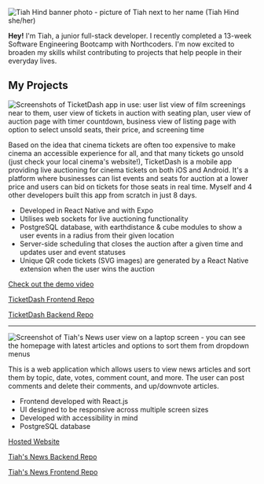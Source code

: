 
![Tiah Hind banner photo - picture of Tiah next to her name (Tiah Hind she/her)](https://github.com/tjhind/tjhind/assets/147715709/86fecf3f-c92b-4ae2-85f0-b179ca4cce1a)

**Hey!** I'm Tiah, a junior full-stack developer. I recently completed a 13-week Software Engineering Bootcamp with Northcoders. I'm now excited to broaden my skills whilst contributing to projects that help people in their everyday lives. 

## My Projects 

![Screenshots of TicketDash app in use: user list view of film screenings near to them, user view of tickets in auction with seating plan, user view of auction page with timer countdown, business view of listing page with option to select unsold seats, their price, and screening time](https://github.com/tjhind/tjhind/assets/147715709/b19998aa-8fbe-4b35-88a6-d5842686523c)

Based on the idea that cinema tickets are often too expensive to make cinema an accessible experience for all, and that many tickets go unsold (just check your local cinema's website!), TicketDash is a mobile app providing live auctioning for cinema tickets on both iOS and Android. It's a platform where businesses can list events and seats for auction at a lower price and users can bid on tickets for those seats in real time. Myself and 4 other developers built this app from scratch in just 8 days. 

* Developed in React Native and with Expo
* Utilises web sockets for live auctioning functionality
* PostgreSQL database, with earthdistance & cube modules to show a user events in a radius from their given location
* Server-side scheduling that closes the auction after a given time and updates user and event statuses
* Unique QR code tickets (SVG images) are generated by a React Native extension when the user wins the auction

[Check out the demo video](https://northcoders.com/project-phase/ticketdash)

[TicketDash Frontend Repo](https://github.com/tjhind/auctioning-fe)

[TicketDash Backend Repo](https://github.com/tjhind/Auctioning-BE)

---

![Screenshot of Tiah's News user view on a laptop screen - you can see the homepage with latest articles and options to sort them from dropdown menus](https://github.com/tjhind/tjhind/assets/147715709/c47587b6-63cd-43fd-82c3-c2101409d31a)

This is a web application which allows users to view news articles and sort them by topic, date, votes, comment count, and more. 
The user can post comments and delete their comments, and up/downvote articles.

* Frontend developed with React.js
* UI designed to be responsive across multiple screen sizes
* Developed with accessibility in mind 
* PostgreSQL database

[Hosted Website](https://tiahsnews.netlify.app/)

[Tiah's News Backend Repo](https://github.com/tjhind/nc-news)

[Tiah's News Frontend Repo](https://github.com/tjhind/tiahs-news)

